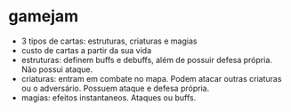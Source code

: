 # gamejam

- 3 tipos de cartas: estruturas, criaturas e magias
- custo de cartas a partir da sua vida
- estruturas: definem buffs e debuffs, além de possuir defesa própria. Não possui ataque.
- criaturas: entram em combate no mapa. Podem atacar outras criaturas ou o adversário. Possuem ataque e defesa própria.
- magias: efeitos instantaneos. Ataques ou buffs.
